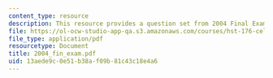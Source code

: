```yaml
---
content_type: resource
description: This resource provides a question set from 2004 Final Exam.
file: https://ol-ocw-studio-app-qa.s3.amazonaws.com/courses/hst-176-cellular-and-molecular-immunology-fall-2005/13aede9c0e51b38af09b81c43c18e4a6_2004_fin_exam.pdf
file_type: application/pdf
resourcetype: Document
title: 2004_fin_exam.pdf
uid: 13aede9c-0e51-b38a-f09b-81c43c18e4a6
---
```

